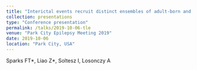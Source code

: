 ```yaml
---
title: "Interictal events recruit distinct ensembles of adult-born and mature granule cells in the epileptic dentate gyrus"
collection: presentations
type: "Conference presentation"
permalink: /talks/2019-10-06-tle
venue: "Park City Epilepsy Meeting 2019"
date: 2019-10-06
location: "Park City, USA"
---
```

Sparks FT*, Liao Z*, Soltesz I, Losonczy A
